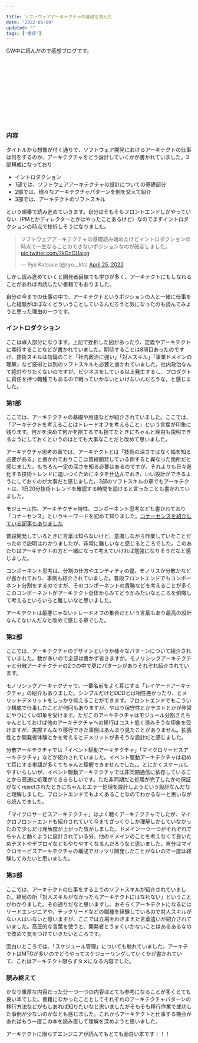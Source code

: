 ```yaml
---

title: ソフトウェアアーキテクチャの基礎を読んだ
date: "2022-05-09"
updated: ""
tags: ['書評']
---
```


GW中に読んだので感想ブログです。

<div class="iframely-embed"><div class="iframely-responsive" style="height: 170px; padding-bottom: 0;"><a href="https://www.oreilly.co.jp//books/9784873119823/" data-iframely-url="//iframely.net/brPtpYI"></a></div></div><script async src="//iframely.net/embed.js" charset="utf-8"></script>

### 内容

タイトルから想像が付く通りで、ソフトウェア開発におけるアーキテクトの仕事は何をするのか、アーキテクチャをどう設計していくかが書かれていました。3部構成になっており

- イントロダクション
- 1部では、ソフトウェアアーキテクチャの設計についての基礎部分
- 2部では、様々なアーキテクチャパターンを例を交えて紹介
- 3部では、アーキテクトのソフトスキル

という順番で読み進めていきます。自分はそもそもフロントエンドしかやっていない（PMとかディレクターとかはやったことあるけど）なのでまずイントロダクションの時点で挫折しそうになりました。

<blockquote class="twitter-tweet"><p lang="ja" dir="ltr">ソフトウェアアーキテクチャの基礎読み始めたけどイントロダクションの時点で一生なることのできないポジションなのが確定しました。 <a href="https://t.co/2kOcCUajsg">pic.twitter.com/2kOcCUajsg</a></p>&mdash; Ryo Katsuse (@ryo__kts) <a href="https://twitter.com/ryo__kts/status/1518578631194275840?ref_src=twsrc%5Etfw">April 25, 2022</a></blockquote>

しかし読み進めていくと開発者目線でも学びが多く、アーキテクトにもしなれることがあれば再読したい書籍でもありました。

自分の今までの仕事の中で、アーキテクトというポジションの人と一緒に仕事をした経験がほぼなくどういうことしているんだろうと気になったのも読んでみようと思った理由の一つです。


### イントロダクション

ここは導入部分になります。上記で挫折した図があったり、定義やアーキテクトに期待することなどが書かれていました。期待することは8項目あったのですが、技術スキルは勿論のこと「社内政治に強い」「対人スキル」「事業ドメインの理解」など技術とは別のソフトスキルも必要と書かれていました。社内政治なんて絶対やりたくないのですが、ビジネスをしている以上発生するし、プロダクトに責任を持つ職種でもあるので戦っていかないといけないんだろうな。と感じました。

### 第1部

ここでは、アーキテクチャの基礎や用語などが紹介されていました。ここでは、「アーキテクトを考えることはトレードオフを考えること」という言葉が印象に残ります。何かを決めて何かを捨てるでも捨てたときにちゃんと理由も説明できるようにしておくというのはとても大事なことだと改めて思いました。

アーキテクチャ思考の章では、アーキテクトとは「技術の深さではなく幅を知る必要がある」と書かれておりここは普段開発している側すると異なった箇所だと感じました。もちろん一定の深さを知る必要はあるのですが、それよりも日々進化する技術トレンドに追いつくためにネタを仕込んでおき、いい設計ができるようにしておくのが大事だと感じました。3部のソフトスキルの章でもアーキテクトは、1日20分技術トレンドを確認する時間を設けると言ったことも書かれていました。

モジュール性、アーキテクチャ特性、コンポーネント思考なども書かれており「コナーセンス」というキーワードを初めて知りました。[コナーセンスを紹介している記事もありました](https://qiita.com/fujiharuka/items/68fadefa6dad4cf33b4d)

普段開発しているときに言葉は知らないけど、意識しながら作業していたことだったので説明はわかりましたが、非常に難しいなと感じるところでした。このあたりはアーキテクトの方と一緒になって考えていければ勉強になりそうだなと感じました。

コンポーネント思考は、分割の仕方やエンティティの罠、モノリスか分散かなどが書かれており、事例も紹介されていました。普段フロントエンドでもコンポーネント分割をするのですが、そのコンポーネントの責務などを考えることが多くこのコンポーネントがアーキテクト全体からみてどうかみたいなところを俯瞰して考えるといろいろと難しいなと思いました。

アーキテクトは最悪じゃないトレードオフの集合だという言葉もあり最高の設計なんてないんだなと改めて感じる章でした。

### 第2部

ここでは、アーキテクチャのデザインというか様々なパターンについて紹介されていました。数が多いので全部は書かず省きますが。モノリシックアーキテクチャと分散アーキテクチャの2つの中で更にパターンがありそれぞれ紹介されています。

モノリシックアーキテクチャで、一番名前をよく耳にする「レイヤードアーキテクチャ」の紹介もありました。シンプルだけどDDDとは相性悪かったり、とメリットデメリットをしっかり抑えることができます。フロントエンドでもこういう構成で仕事したことが何回もありますが、やはり保守性とかテストとかが非常にやりにくい印象を受けます。ただこのアーキテクチャはモジュール分割さえちゃんとしておけば他のアーキテクチャへの移行はコスト低く済みそうな印象を受けますが、実際すんなり移行できた事例はあんまり見たことがありません。拡張性とか開発者体験とかを考えるとデメリットが多そうな設計だと感じました。

分散アーキテクチャでは「イベント駆動アーキテクチャ」「マイクロサービスアーキテクチャ」などが紹介されていました。イベント駆動アーキテクチャは初めて耳にする単語が多くてちゃんと理解できませんでした。。とにかくスケールしやすいらしいが、イベント駆動アーキテクチャでは非同期通信に依存していることから高速に処理ができるらしいです。ただ非同期だと処理が完了したかの保証がなくrejectされたときにちゃんとエラー処理を設計しようという設計なんだなと理解しました。フロントエンドでもよくあることなのでわかるなーと思いながら読んでました。

「マイクロサービスアーキテクチャ」はよく聴くアーキテクチャでしたが、マイクロフロントエンドも紹介されていて今までざっくりしか理解しかしていなかったので少しだけ理解度が上がった気がしました。ドメイン一つ一つがそれぞれでちゃんと動くように設計されている分、他のドメインのことを考えなくて良いためテストやデプロイなどもやりやすくなるんだろうなと思いました。自分はマイクロサービスアーキテクチャの構成でガッツリ開発したことがないので一度は経験してみたいと思いました。

### 第3部

ここでは、アーキテクトの仕事をする上でのソフトスキルが紹介されていました。結局の所「対人スキルがなかったらアーキテクトにはなれない」ということがわかりました。その通りだなと思いますし、おそらくアーキテクトになるにはリードエンジニアや、テックリードなどの職種を経験しているので対人スキルがない人はいないと思いますが、ここでは立場をわきまえた言葉遣いが紹介されていました。高圧的な言葉を使うと、開発者とうまくいかないことはあるあるなので改めて気をつけていきたいところです。

面白いところでは、「スケジュール管理」についても触れていました。アーキテクトはMTGが多いのでどうやってスケジューリングしていくかが書かれていて、これはアーキテクト限らずタメになる内容でした。

### 読み終えて

かなり重厚な内容だった分一つ一つの内容はとても参考になることが多くとても良い本でした。書籍になかったこととしてそれぞれのアーキテクチャパターンの移行方法などがもしあれば知りたいなと思いましたがそもそも移行作業で成功した事例が少ないのかなとも感じました。これからアーキテクトと仕事する機会があればもう一度この本を読み直して理解を深めようと思いました。

アーキテクトに限らずエンジニアが読んでもとても面白い本です！！！